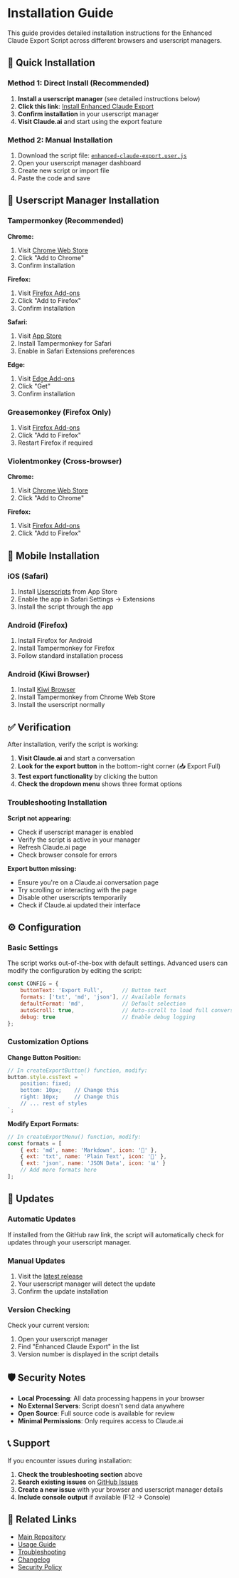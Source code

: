 # Installation Guide

This guide provides detailed installation instructions for the Enhanced Claude Export Script across different browsers and userscript managers.

## 🚀 Quick Installation

### Method 1: Direct Install (Recommended)
1. **Install a userscript manager** (see detailed instructions below)
2. **Click this link**: [Install Enhanced Claude Export](https://github.com/iikoshteruu/enhanced-claude-export/raw/main/enhanced-claude-export.user.js)
3. **Confirm installation** in your userscript manager
4. **Visit Claude.ai** and start using the export feature

### Method 2: Manual Installation
1. Download the script file: [`enhanced-claude-export.user.js`](https://github.com/iikoshteruu/enhanced-claude-export/raw/main/enhanced-claude-export.user.js)
2. Open your userscript manager dashboard
3. Create new script or import file
4. Paste the code and save

## 🔧 Userscript Manager Installation

### Tampermonkey (Recommended)

**Chrome:**
1. Visit [Chrome Web Store](https://chrome.google.com/webstore/detail/tampermonkey/dhdgffkkebhmkfjojejmpbldmpobfkfo)
2. Click "Add to Chrome"
3. Confirm installation

**Firefox:**
1. Visit [Firefox Add-ons](https://addons.mozilla.org/en-US/firefox/addon/tampermonkey/)
2. Click "Add to Firefox"
3. Confirm installation

**Safari:**
1. Visit [App Store](https://apps.apple.com/us/app/tampermonkey/id1482490089)
2. Install Tampermonkey for Safari
3. Enable in Safari Extensions preferences

**Edge:**
1. Visit [Edge Add-ons](https://microsoftedge.microsoft.com/addons/detail/tampermonkey/iikmkjmpaadaobahmlepeloendndfphd)
2. Click "Get"
3. Confirm installation

### Greasemonkey (Firefox Only)

1. Visit [Firefox Add-ons](https://addons.mozilla.org/en-US/firefox/addon/greasemonkey/)
2. Click "Add to Firefox"
3. Restart Firefox if required

### Violentmonkey (Cross-browser)

**Chrome:**
1. Visit [Chrome Web Store](https://chrome.google.com/webstore/detail/violentmonkey/jinjaccalgkegednnccohejagnlnfdag)
2. Click "Add to Chrome"

**Firefox:**
1. Visit [Firefox Add-ons](https://addons.mozilla.org/en-US/firefox/addon/violentmonkey/)
2. Click "Add to Firefox"

## 📱 Mobile Installation

### iOS (Safari)
1. Install [Userscripts](https://apps.apple.com/us/app/userscripts/id1463298887) from App Store
2. Enable the app in Safari Settings → Extensions
3. Install the script through the app

### Android (Firefox)
1. Install Firefox for Android
2. Install Tampermonkey for Firefox
3. Follow standard installation process

### Android (Kiwi Browser)
1. Install [Kiwi Browser](https://play.google.com/store/apps/details?id=com.kiwibrowser.browser)
2. Install Tampermonkey from Chrome Web Store
3. Install the userscript normally

## ✅ Verification

After installation, verify the script is working:

1. **Visit Claude.ai** and start a conversation
2. **Look for the export button** in the bottom-right corner (📥 Export Full)
3. **Test export functionality** by clicking the button
4. **Check the dropdown menu** shows three format options

### Troubleshooting Installation

**Script not appearing:**
- Check if userscript manager is enabled
- Verify the script is active in your manager
- Refresh Claude.ai page
- Check browser console for errors

**Export button missing:**
- Ensure you're on a Claude.ai conversation page
- Try scrolling or interacting with the page
- Disable other userscripts temporarily
- Check if Claude.ai updated their interface

## ⚙️ Configuration

### Basic Settings
The script works out-of-the-box with default settings. Advanced users can modify the configuration by editing the script:

```javascript
const CONFIG = {
    buttonText: 'Export Full',      // Button text
    formats: ['txt', 'md', 'json'], // Available formats
    defaultFormat: 'md',            // Default selection
    autoScroll: true,               // Auto-scroll to load full conversation
    debug: true                     // Enable debug logging
};
```

### Customization Options

**Change Button Position:**
```javascript
// In createExportButton() function, modify:
button.style.cssText = `
    position: fixed;
    bottom: 10px;    // Change this
    right: 10px;     // Change this
    // ... rest of styles
`;
```

**Modify Export Formats:**
```javascript
// In createExportMenu() function, modify:
const formats = [
    { ext: 'md', name: 'Markdown', icon: '📝' },
    { ext: 'txt', name: 'Plain Text', icon: '📄' },
    { ext: 'json', name: 'JSON Data', icon: '📊' }
    // Add more formats here
];
```

## 🔄 Updates

### Automatic Updates
If installed from the GitHub raw link, the script will automatically check for updates through your userscript manager.

### Manual Updates
1. Visit the [latest release](https://github.com/iikoshteruu/enhanced-claude-export/raw/main/enhanced-claude-export.user.js)
2. Your userscript manager will detect the update
3. Confirm the update installation

### Version Checking
Check your current version:
1. Open your userscript manager
2. Find "Enhanced Claude Export" in the list
3. Version number is displayed in the script details

## 🛡️ Security Notes

- **Local Processing**: All data processing happens in your browser
- **No External Servers**: Script doesn't send data anywhere
- **Open Source**: Full source code is available for review
- **Minimal Permissions**: Only requires access to Claude.ai

## 📞 Support

If you encounter issues during installation:

1. **Check the troubleshooting section** above
2. **Search existing issues** on [GitHub Issues](https://github.com/iikoshteruu/enhanced-claude-export/issues)
3. **Create a new issue** with your browser and userscript manager details
4. **Include console output** if available (F12 → Console)

## 🔗 Related Links

- [Main Repository](https://github.com/iikoshteruu/enhanced-claude-export)
- [Usage Guide](usage.md)
- [Troubleshooting](troubleshooting.md)
- [Changelog](../CHANGELOG.md)
- [Security Policy](../SECURITY.md)
